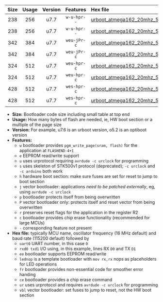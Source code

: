 |Size|Usage|Version|Features|Hex file|
|:-:|:-:|:-:|:-:|:--|
|238|256|u7.7|`w-u-hpr--`|[urboot_atmega162_20mhz_500000bps_uart0_rxd0_txd1_lednop_fr_ur.hex](https://raw.githubusercontent.com/stefanrueger/urboot.hex/main/mcus/atmega162/fcpu_20mhz/500000_bps/urboot_atmega162_20mhz_500000bps_uart0_rxd0_txd1_lednop_fr_ur.hex)|
|238|256|u7.7|`w-u-hpr--`|[urboot_atmega162_20mhz_500000bps_uart1_rxb2_txb3_lednop_fr_ur.hex](https://raw.githubusercontent.com/stefanrueger/urboot.hex/main/mcus/atmega162/fcpu_20mhz/500000_bps/urboot_atmega162_20mhz_500000bps_uart1_rxb2_txb3_lednop_fr_ur.hex)|
|342|384|u7.7|`weu-jPr-c`|[urboot_atmega162_20mhz_500000bps_uart0_rxd0_txd1_ee_lednop_fr_ce_ur_vbl.hex](https://raw.githubusercontent.com/stefanrueger/urboot.hex/main/mcus/atmega162/fcpu_20mhz/500000_bps/urboot_atmega162_20mhz_500000bps_uart0_rxd0_txd1_ee_lednop_fr_ce_ur_vbl.hex)|
|342|384|u7.7|`weu-jPr-c`|[urboot_atmega162_20mhz_500000bps_uart1_rxb2_txb3_ee_lednop_fr_ce_ur_vbl.hex](https://raw.githubusercontent.com/stefanrueger/urboot.hex/main/mcus/atmega162/fcpu_20mhz/500000_bps/urboot_atmega162_20mhz_500000bps_uart1_rxb2_txb3_ee_lednop_fr_ce_ur_vbl.hex)|
|324|512|u7.7|`weu-hpr-c`|[urboot_atmega162_20mhz_500000bps_uart0_rxd0_txd1_ee_lednop_fr_ce_ur.hex](https://raw.githubusercontent.com/stefanrueger/urboot.hex/main/mcus/atmega162/fcpu_20mhz/500000_bps/urboot_atmega162_20mhz_500000bps_uart0_rxd0_txd1_ee_lednop_fr_ce_ur.hex)|
|324|512|u7.7|`weu-hpr-c`|[urboot_atmega162_20mhz_500000bps_uart1_rxb2_txb3_ee_lednop_fr_ce_ur.hex](https://raw.githubusercontent.com/stefanrueger/urboot.hex/main/mcus/atmega162/fcpu_20mhz/500000_bps/urboot_atmega162_20mhz_500000bps_uart1_rxb2_txb3_ee_lednop_fr_ce_ur.hex)|
|428|512|u7.7|`wes-hpr-c`|[urboot_atmega162_20mhz_500000bps_uart0_rxd0_txd1_ee_lednop_fr_ce.hex](https://raw.githubusercontent.com/stefanrueger/urboot.hex/main/mcus/atmega162/fcpu_20mhz/500000_bps/urboot_atmega162_20mhz_500000bps_uart0_rxd0_txd1_ee_lednop_fr_ce.hex)|
|428|512|u7.7|`wes-hpr-c`|[urboot_atmega162_20mhz_500000bps_uart1_rxb2_txb3_ee_lednop_fr_ce.hex](https://raw.githubusercontent.com/stefanrueger/urboot.hex/main/mcus/atmega162/fcpu_20mhz/500000_bps/urboot_atmega162_20mhz_500000bps_uart1_rxb2_txb3_ee_lednop_fr_ce.hex)|

- **Size:** Bootloader code size including small table at top end
- **Usage:** How many bytes of flash are needed, ie, HW boot section or a multiple of the page size
- **Version:** For example, u7.6 is an urboot version, o5.2 is an optiboot version
- **Features:**
  + `w` bootloader provides `pgm_write_page(sram, flash)` for the application at `FLASHEND-4+1`
  + `e` EEPROM read/write support
  + `u` uses urprotocol requiring `avrdude -c urclock` for programming
  + `s` uses skeleton of STK500v1 protocol (deprecated); `-c urclock` and `-c arduino` both work
  + `h` hardware boot section: make sure fuses are set for reset to jump to boot section
  + `j` vector bootloader: applications *need to be patched externally*, eg, using `avrdude -c urclock`
  + `p` bootloader protects itself from being overwritten
  + `P` vector bootloader only: protects itself and reset vector from being overwritten
  + `r` preserves reset flags for the application in the register R2
  + `c` bootloader provides chip erase functionality (recommended for large MCUs)
  + `-` corresponding feature not present
- **Hex file:** typically MCU name, oscillator frequency (16 MHz default) and baud rate (115200 default) followed by
  + `uart0` UART number, in this case `0`
  + `rxd0 txd1` I/O using, in this example, lines RX `D0` and TX `D1`
  + `ee` bootloader supports EEPROM read/write
  + `lednop` is a template bootloader with `mov rx,rx` nops as placeholders for LED operations
  + `fr` bootloader provides non-essential code for smoother error handing
  + `ce` bootloader provides a chip erase command
  + `ur` uses urprotocol and requires `avrdude -c urclock` for programming
  + `vbl` vector bootloader: set fuses to jump to reset, not the HW boot section
